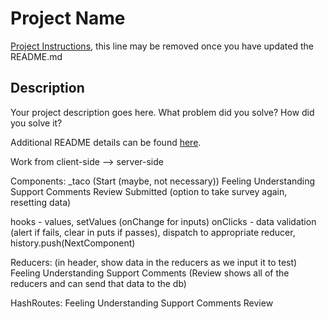 # Project Name

[Project Instructions](./INSTRUCTIONS.md), this line may be removed once you have updated the README.md

## Description

Your project description goes here. What problem did you solve? How did you solve it?

Additional README details can be found [here](https://github.com/PrimeAcademy/readme-template/blob/master/README.md).

Work from client-side --> server-side

Components:
_taco
(Start (maybe, not necessary))
Feeling
Understanding
Support
Comments
Review
Submitted (option to take survey again, resetting data)

hooks - values, setValues (onChange for inputs)
onClicks - data validation (alert if fails, clear in puts if passes), dispatch to appropriate reducer, history.push(NextComponent)

Reducers: (in header, show data in the reducers as we input it to test)
Feeling
Understanding
Support
Comments
(Review shows all of the reducers and can send that data to the db)

HashRoutes:
Feeling
Understanding
Support
Comments
Review

